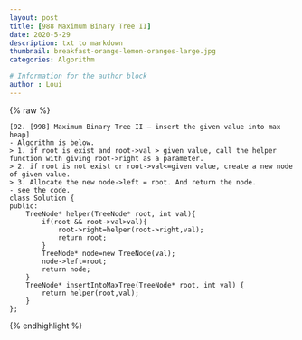 ```yaml
---
layout: post
title: [988 Maximum Binary Tree II]
date: 2020-5-29
description: txt to markdown
thumbnail: breakfast-orange-lemon-oranges-large.jpg
categories: Algorithm

# Information for the author block
author : Loui
---
```


{% raw %}

	﻿[92. [998] Maximum Binary Tree II – insert the given value into max heap]
	- Algorithm is below.
	> 1. if root is exist and root->val > given value, call the helper function with giving root->right as a parameter.
	> 2. if root is not exist or root->val<=given value, create a new node of given value.
	> 3. Allocate the new node->left = root. And return the node.
	- see the code.
	class Solution {
	public:
	    TreeNode* helper(TreeNode* root, int val){
	        if(root && root->val>val){
	            root->right=helper(root->right,val);
	            return root;
	        }
	        TreeNode* node=new TreeNode(val);
	        node->left=root;
	        return node;
	    }
	    TreeNode* insertIntoMaxTree(TreeNode* root, int val) {
	        return helper(root,val);
	    }
	};
	
{% endhighlight %}
